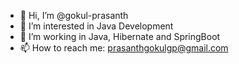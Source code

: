 - 👋 Hi, I’m @gokul-prasanth
- 👀 I’m interested in Java Development
- 🌱 I’m working in Java, Hibernate and SpringBoot
- 📫 How to reach me: prasanthgokulgp@gmail.com 
